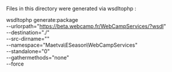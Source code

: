 Files in this directory were generated via wsdltophp :

wsdltophp generate:package \
    --urlorpath="https://beta.webcamp.fr/WebCampServices/?wsdl" \
    --destination="./" \
    --src-dirname="" \
    --namespace="Maetva\ESeason\WebCampServices" \
    --standalone="0" \
    --gathermethods="none" \
    --force
